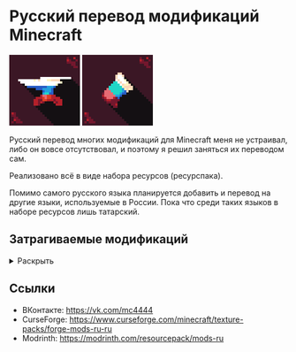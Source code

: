 # Русский перевод модификаций Minecraft
<img src="pack-forge.png"> <img src="pack-fabric.png">

Русский перевод многих модификаций для Minecraft меня не устраивал, либо он вовсе отсутствовал, и поэтому я решил заняться их переводом сам.

Реализовано всё в виде набора ресурсов (ресурспака).

Помимо самого русского языка планируется добавить и перевод на другие языки, используемые в России. Пока что среди таких языков в наборе ресурсов лишь татарский.

## Затрагиваемые модификаций
<details>
<summary>Раскрыть</summary>

### Эмодзи-статусы
* ❌ — перевода нет
* ✏️ — перевод присутствует в наборе, но недоделан
* ✅ — перевод готов
### Список
| Модификация                  | 1.17                        | 1.18              | 1.19               |
| ---------------------------- | --------------------------- | -----------------  | ------------------ |
| Additional Additions         | ❌ Будет в версии 1.2       | ❌ Будет в версии 1.0 | ❌ Будет в версии 1.0 |
| Apotheosis                   | ❌ Будет в версии 1.2       | ❌ Будет в версии 1.1 | ❌ Будет в версии 1.1 |
| Applied Energistics 2        | ✅ Русский<br>✏️ Татарский | ❌ Будет в версии 1.2 | ❌ Будет в версии 1.0 |
| Automatic Tool Swap          | ✅ Русский                  | ❌ Будет в версии 1.2 | ❌ Будет в версии 1.0 |
| Better Biome Blend           | ✅ Русский                  | ❌ Будет в версии 1.2 | ❌ Будет в версии 1.0 |
| Better Compatibility Checker | ❌ Будет в версии 1.2       | ❌ Будет в версии 1.1 | ❌ Будет в версии 1.0 |
| Better Mods Button           | ✅ Русский                  | ❌ Будет в версии 1.1 | ❌ Будет в версии 1.0 |
| Catalogue                    | ✅ Русский                  | ❌ Будет в версии 1.1 | ❌ Будет в версии 1.1 |
| Configured                   | ✅ Русский                  | ❌ Будет в версии 1.1 | ❌ Будет в версии 1.1 |
| Cosmetic Armor Reworked      | ✅ Русский                  | ❌ Будет в версии 1.2 | ❌ Будет в версии 1.1 |
| Domestication Innovation     | ❌ Будет в версии 1.2       | ❌ Будет в версии 1.0 | ❌ Будет в версии 1.0 |
| Enchantment Descriptions     | ✅ Русский                  | ❌ Будет в версии 1.2 | ❌ Будет в версии 1.1 |
| Farming for Blockheads       | ❌ Будет в версии 1.2 | ❌ Будет в версии 1.0 | ❌ Будет в версии 1.0 |
| Jade                         | ❌ Будет в версии 1.1 | ❌ Будет в версии 1.2 | ❌ Будет в версии 1.2 |
| Just Enough Resources        | ❌ Будет в версии 1.1 | ❌ Будет в версии 1.3 | ❌ Будет в версии 1.2 |
| Lucky Block                  | ❌ Будет в версии 1.2 | ❌ Будет в версии 1.0 | ❌ Будет в версии 1.0 |
| Mahou Tsukai                 | ❌ Будет в версии 1.3 | ❌ Будет в версии 1.1 | ❌ Будет в версии 1.2 |
| Modern UI                    | ❌ Будет в версии 1.3 | ❌ Будет в версии 1.1 | ❌ Будет в версии 1.3 |
| Observable                   | ❌ Будет в версии 1.3 | ❌ Будет в версии 1.1 | ❌ Будет в версии 1.3 |
| Ore Excavation               | ❌ Будет в версии 1.1 | ❌ Будет в версии 1.3 | ❌ Будет в версии 1.3 |
| Placebo                      | ❌ Будет в версии 1.1 | ❌ Будет в версии 1.3 | ❌ Будет в версии 1.3 |
| Rubidium                     | ❌ Будет в версии 1.2 | ❌ Будет в версии 1.0 | ❌ Будет в версии 1.1 |
| Sodium                       | ❌ Будет в версии 1.2 | ❌ Будет в версии 1.0 | ❌ Будет в версии 1.1 |
| Sound Device Options         | ❌ Будет в версии 1.1 | ❌ Будет в версии 1.3 | ❌ Будет в версии 1.2 |
| FastWorkbench                | ❌ Будет в версии 1.1 | ❌ Будет в версии 1.2 | ❌ Будет в версии 1.2 |
| autoharvest                  | ❌ ???                | ❌ ???                | ❌ Будет в версии 1.2 |
| Bedrockify                   | ❌ ???                | ❌ ???                | ❌ ???                |
| controlling                  | ❌ ???                | ❌ ???                | ❌ ???                |
| creraces                     | ❌ ???                | ❌ ???                | ❌ ???                |
| flowingagony                 | ❌ ???                | ❌ ???                | ❌ ???                |
| Forge                        | ❌ ???                | ❌ ???                | ❌ ???                |
| jea                          | ❌ ???                | ❌ ???                | ❌ ???                |
| Litematica                   | ❌ ???                | ❌ ???                | ❌ ???                |
| Mod Menu                     | ❌ ???                | ❌ ???                | ❌ ???                |
| musica                       | ❌ ???                | ❌ ???                | ❌ ???                |
| ostoverhaul                  | ❌ ???                | ❌ ???                | ❌ ???                |
| presencefootsteps            | ❌ ???                | ❌ ???                | ❌ ???                |
| ReplayMod                    | ❌ ???                | ❌ ???                | ❌ ???                |
| The Ducks                    | ❌ Будет в версии 1.2 | ❌ ???                | ❌ Будет в версии 1.1 |
| xaerobetterpvp               | ❌ ???                | ❌ ???                | ❌ ???                |
| xaeroworldmap                | ❌ ???                | ❌ ???                | ❌ ???                |
| YDM's Glare                  | ❌ Будет в версии 1.2 | ❌ Будет в версии 1.0 | ❌ Будет в версии 1.1 |
| Yippee                       | ❌ Будет в версии 1.3 | ❌ Будет в версии 1.1 | ❌ Будет в версии 1.3 |
</details>

## Ссылки
* ВКонтакте: https://vk.com/mc4444
* CurseForge: https://www.curseforge.com/minecraft/texture-packs/forge-mods-ru-ru
* Modrinth: https://modrinth.com/resourcepack/mods-ru


